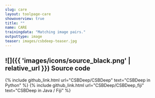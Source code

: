 ```yaml
---
slug: care
layout: toolpage-care
showoverview: true
title: ""
name: CARE
trainingdata: "Matching image pairs."
outputtype: image
teaser: images/csbdeep-teaser.jpg
---
```


## ![]({{ 'images/icons/source_black.png' | relative_url }}) Source code 

{% include github_link.html url="CSBDeep/CSBDeep" text="CSBDeep in Python" %}
{% include github_link.html url="CSBDeep/CSBDeep_fiji" text="CSBDeep in Java / Fiji" %}
